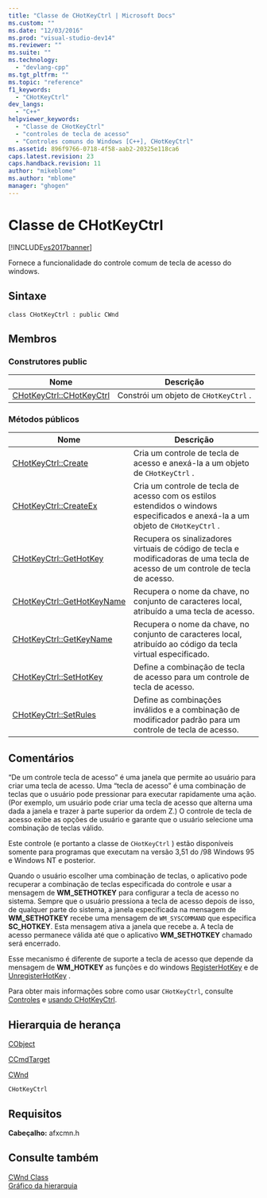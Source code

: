 ```yaml
---
title: "Classe de CHotKeyCtrl | Microsoft Docs"
ms.custom: ""
ms.date: "12/03/2016"
ms.prod: "visual-studio-dev14"
ms.reviewer: ""
ms.suite: ""
ms.technology: 
  - "devlang-cpp"
ms.tgt_pltfrm: ""
ms.topic: "reference"
f1_keywords: 
  - "CHotKeyCtrl"
dev_langs: 
  - "C++"
helpviewer_keywords: 
  - "Classe de CHotKeyCtrl"
  - "controles de tecla de acesso"
  - "Controles comuns do Windows [C++], CHotKeyCtrl"
ms.assetid: 896f9766-0718-4f58-aab2-20325e118ca6
caps.latest.revision: 23
caps.handback.revision: 11
author: "mikeblome"
ms.author: "mblome"
manager: "ghogen"
---
```

# Classe de CHotKeyCtrl
[!INCLUDE[vs2017banner](../../assembler/inline/includes/vs2017banner.md)]

Fornece a funcionalidade do controle comum de tecla de acesso do windows.  
  
## Sintaxe  
  
```  
class CHotKeyCtrl : public CWnd  
```  
  
## Membros  
  
### Construtores public  
  
|Nome|Descrição|  
|----------|---------------|  
|[CHotKeyCtrl::CHotKeyCtrl](../Topic/CHotKeyCtrl::CHotKeyCtrl.md)|Constrói um objeto de `CHotKeyCtrl` .|  
  
### Métodos públicos  
  
|Nome|Descrição|  
|----------|---------------|  
|[CHotKeyCtrl::Create](../Topic/CHotKeyCtrl::Create.md)|Cria um controle de tecla de acesso e anexá\-la a um objeto de `CHotKeyCtrl` .|  
|[CHotKeyCtrl::CreateEx](../Topic/CHotKeyCtrl::CreateEx.md)|Cria um controle de tecla de acesso com os estilos estendidos o windows especificados e anexá\-la a um objeto de `CHotKeyCtrl` .|  
|[CHotKeyCtrl::GetHotKey](../Topic/CHotKeyCtrl::GetHotKey.md)|Recupera os sinalizadores virtuais de código de tecla e modificadoras de uma tecla de acesso de um controle de tecla de acesso.|  
|[CHotKeyCtrl::GetHotKeyName](../Topic/CHotKeyCtrl::GetHotKeyName.md)|Recupera o nome da chave, no conjunto de caracteres local, atribuído a uma tecla de acesso.|  
|[CHotKeyCtrl::GetKeyName](../Topic/CHotKeyCtrl::GetKeyName.md)|Recupera o nome da chave, no conjunto de caracteres local, atribuído ao código da tecla virtual especificado.|  
|[CHotKeyCtrl::SetHotKey](../Topic/CHotKeyCtrl::SetHotKey.md)|Define a combinação de tecla de acesso para um controle de tecla de acesso.|  
|[CHotKeyCtrl::SetRules](../Topic/CHotKeyCtrl::SetRules.md)|Define as combinações inválidos e a combinação de modificador padrão para um controle de tecla de acesso.|  
  
## Comentários  
 “De um controle tecla de acesso” é uma janela que permite ao usuário para criar uma tecla de acesso.  Uma “tecla de acesso” é uma combinação de teclas que o usuário pode pressionar para executar rapidamente uma ação.  \(Por exemplo, um usuário pode criar uma tecla de acesso que alterna uma dada a janela e trazer à parte superior da ordem Z.\) O controle de tecla de acesso exibe as opções de usuário e garante que o usuário selecione uma combinação de teclas válido.  
  
 Este controle \(e portanto a classe de `CHotKeyCtrl` \) estão disponíveis somente para programas que executam na versão 3,51 do \/98 Windows 95 e Windows NT e posterior.  
  
 Quando o usuário escolher uma combinação de teclas, o aplicativo pode recuperar a combinação de teclas especificada do controle e usar a mensagem de **WM\_SETHOTKEY** para configurar a tecla de acesso no sistema.  Sempre que o usuário pressiona a tecla de acesso depois de isso, de qualquer parte do sistema, a janela especificada na mensagem de **WM\_SETHOTKEY** recebe uma mensagem de `WM_SYSCOMMAND` que especifica **SC\_HOTKEY**.  Esta mensagem ativa a janela que recebe a.  A tecla de acesso permanece válida até que o aplicativo **WM\_SETHOTKEY** chamado será encerrado.  
  
 Esse mecanismo é diferente de suporte a tecla de acesso que depende da mensagem de **WM\_HOTKEY** as funções e do windows [RegisterHotKey](http://msdn.microsoft.com/library/windows/desktop/ms646309) e de [UnregisterHotKey](http://msdn.microsoft.com/library/windows/desktop/ms646327) .  
  
 Para obter mais informações sobre como usar `CHotKeyCtrl`, consulte [Controles](../../mfc/controls-mfc.md) e [usando CHotKeyCtrl](../../mfc/using-chotkeyctrl.md).  
  
## Hierarquia de herança  
 [CObject](../Topic/CObject%20Class.md)  
  
 [CCmdTarget](../Topic/CCmdTarget%20Class.md)  
  
 [CWnd](../Topic/CWnd%20Class.md)  
  
 `CHotKeyCtrl`  
  
## Requisitos  
 **Cabeçalho:** afxcmn.h  
  
## Consulte também  
 [CWnd Class](../Topic/CWnd%20Class.md)   
 [Gráfico da hierarquia](../../mfc/hierarchy-chart.md)